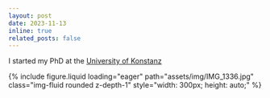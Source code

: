 ```yaml
---
layout: post
date: 2023-11-13
inline: true
related_posts: false
---
```


I started my PhD at the <a href='https://www.uni-konstanz.de'>University of Konstanz</a>
<div class="mt-3">
    {% include figure.liquid loading="eager" path="assets/img/IMG_1336.jpg" class="img-fluid rounded z-depth-1" style="width: 300px; height: auto;" %}
</div>
